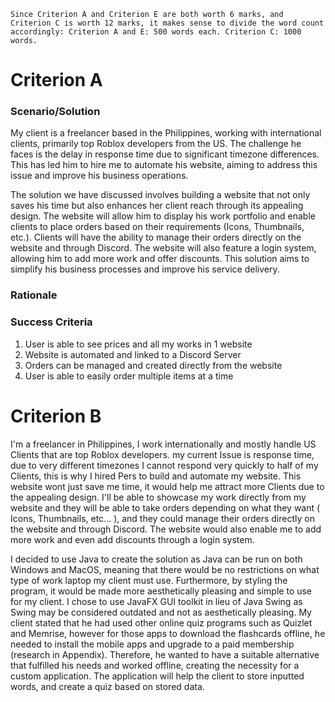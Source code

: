 

`Since Criterion A and Criterion E are both worth 6 marks, and Criterion C is worth 12 marks, it makes sense to divide the word count accordingly: Criterion A and E: 500 words each. Criterion C: 1000 words.`
# Criterion A

### Scenario/Solution
My client is a freelancer based in the Philippines, working with international clients, primarily top Roblox developers from the US. The challenge he faces is the delay in response time due to significant timezone differences. This has led him to hire me to automate his website, aiming to address this issue and improve his business operations.

The solution we have discussed involves building a website that not only saves his time but also enhances her client reach through its appealing design. The website will allow him to display his work portfolio and enable clients to place orders based on their requirements (Icons, Thumbnails, etc.). Clients will have the ability to manage their orders directly on the website and through Discord. The website will also feature a login system, allowing him to add more work and offer discounts. This solution aims to simplify his business processes and improve his service delivery.
### Rationale

### Success Criteria

1. User is able to see prices and all my works in 1 website
2. Website is automated and linked to a Discord Server
3. Orders can be managed and created directly from the website
4. User is able to easily order multiple items at a time

# Criterion B



I'm a freelancer in Philippines, I work internationally and mostly handle US Clients that are top Roblox developers. my current Issue is response time, due to very different timezones I cannot respond very quickly to half of my Clients, this is why I hired Pers to build and automate my website. This website wont just save me time, it would help me attract more Clients due to the appealing design. I'll be able to showcase my work directly from my website and they will be able to take orders depending on what they want ( Icons, Thumbnails, etc... ), and they could manage their orders directly on the website and through Discord. The website would also enable me to add more work and even add discounts through a login system.



I decided to use Java to create the solution as Java can be run on both Windows and MacOS, meaning that there would be no restrictions on what type of work laptop my client must use. Furthermore, by styling the program, it would be made more aesthetically pleasing and simple to
use for my client. I chose to use JavaFX GUI toolkit in lieu of Java Swing as Swing may be considered outdated and not as aesthetically pleasing.
My client stated that he had used other online quiz programs such as Quizlet and Memrise, however for those apps to download the flashcards offline, he needed to install the mobile apps and upgrade to a paid membership (research in Appendix). Therefore, he wanted to have a suitable alternative that fulfilled his needs and worked offline, creating the necessity for a custom application. The application will help the client to store inputted words, and create a quiz based on stored data.